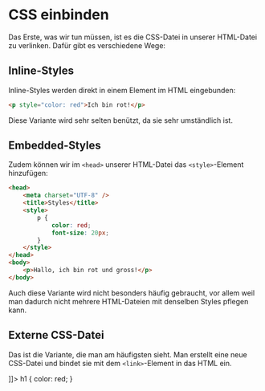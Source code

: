 # CSS einbinden

Das Erste, was wir tun müssen, ist es die CSS-Datei in unserer HTML-Datei zu verlinken. Dafür gibt es verschiedene Wege:

## Inline-Styles

Inline-Styles werden direkt in einem Element im HTML eingebunden:

```HTML
<p style="color: red">Ich bin rot!</p>
```

Diese Variante wird sehr selten benützt, da sie sehr umständlich ist.

## Embedded-Styles

Zudem können wir im `<head>` unserer HTML-Datei das `<style>`-Element hinzufügen:

```HTML
<head>
    <meta charset="UTF-8" />
    <title>Styles</title>
    <style>
        p {
            color: red;
            font-size: 20px;
        }
    </style>
</head>
<body>
    <p>Hallo, ich bin rot und gross!</p>
</body>
```

Auch diese Variante wird nicht besonders häufig gebraucht, vor allem weil man dadurch nicht mehrere HTML-Dateien mit denselben Styles pflegen kann.

## Externe CSS-Datei

Das ist die Variante, die man am häufigsten sieht. Man erstellt eine neue CSS-Datei und bindet sie mit dem `<link>`-Element in das HTML ein.

<tabs>
    <tab title="HTML">
        <code-block lang="html">
            <![CDATA[
                <link rel="stylesheet" href="styles.css" />
            ]]>
        </code-block>
    </tab>
    <tab title="CSS">
        <code-block lang="css">
            h1 {
              color: red;
            }
        </code-block>
    </tab>
</tabs>